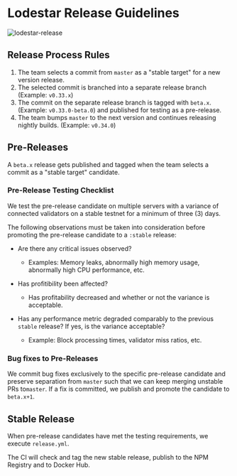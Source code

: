 # Lodestar Release Guidelines

![lodestar-release](https://user-images.githubusercontent.com/58080811/148576989-0e6924f5-8b5a-48c8-baa5-8a833cc364b0.png)

## Release Process Rules

1. The team selects a commit from `master` as a "stable target" for a new version release.
2. The selected commit is branched into a separate release branch (Example: `v0.33.x`) 
3. The commit on the separate release branch is tagged with `beta.x`. (Example: `v0.33.0-beta.0`) and published for testing as a pre-release.
4. The team bumps `master` to the next version and continues releasing nightly builds. (Example: `v0.34.0`)

## Pre-Releases
A `beta.x` release gets published and tagged when the team selects a commit as a "stable target" candidate.

### Pre-Release Testing Checklist
We test the pre-release candidate on multiple servers with a variance of connected validators on a stable testnet for a minimum of three (3) days. 

The following observations must be taken into consideration before promoting the pre-release candidate to a `:stable` release:

- Are there any critical issues observed?
    - Examples: Memory leaks, abnormally high memory usage, abnormally high CPU performance, etc. 

- Has profitibility been affected?
    - Has profitability decreased and whether or not the variance is acceptable.

- Has any performance metric degraded comparably to the previous `stable` release? If yes, is the variance acceptable?
    - Example: Block processing times, validator miss ratios, etc.

### Bug fixes to Pre-Releases
We commit bug fixes exclusively to the specific pre-release candidate and preserve separation from `master` such that we can keep merging unstable PRs to`master`. If a fix is committed, we publish and promote the candidate to `beta.x+1`.

## Stable Release
When pre-release candidates have met the testing requirements, we execute `release.yml`.

The CI will check and tag the new stable release, publish to the NPM Registry and to Docker Hub.
